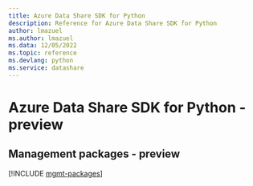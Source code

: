 ```yaml
---
title: Azure Data Share SDK for Python
description: Reference for Azure Data Share SDK for Python
author: lmazuel
ms.author: lmazuel
ms.data: 12/05/2022
ms.topic: reference
ms.devlang: python
ms.service: datashare
---
```

# Azure Data Share SDK for Python - preview

## Management packages - preview
[!INCLUDE [mgmt-packages](data-share-mgmt-index.md)]